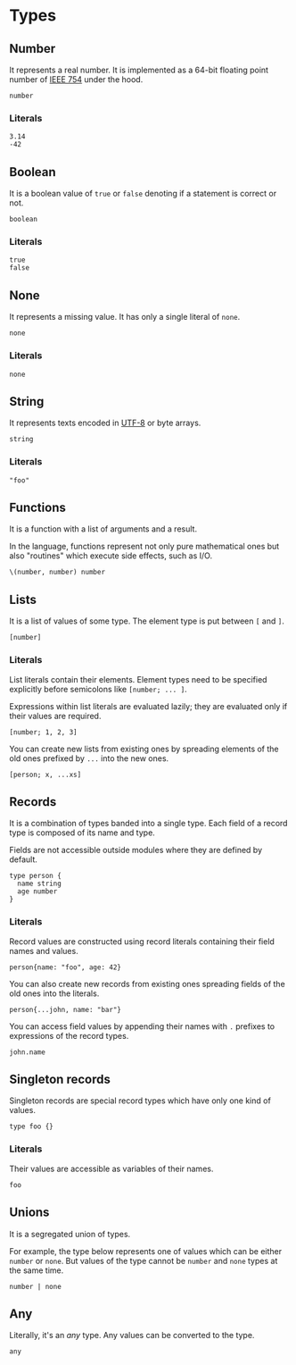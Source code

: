 # Types

## Number

It represents a real number. It is implemented as a 64-bit floating point number of [IEEE 754](https://en.wikipedia.org/wiki/IEEE_754) under the hood.

```pen
number
```

### Literals

```pen
3.14
-42
```

## Boolean

It is a boolean value of `true` or `false` denoting if a statement is correct or not.

```pen
boolean
```

### Literals

```pen
true
false
```

## None

It represents a missing value. It has only a single literal of `none`.

```pen
none
```

### Literals

```pen
none
```

## String

It represents texts encoded in [UTF-8](https://en.wikipedia.org/wiki/UTF-8) or byte arrays.

```pen
string
```

### Literals

```pen
"foo"
```

## Functions

It is a function with a list of arguments and a result.

In the language, functions represent not only pure mathematical ones but also "routines" which execute side effects, such as I/O.

```pen
\(number, number) number
```

## Lists

It is a list of values of some type. The element type is put between `[` and `]`.

```pen
[number]
```

### Literals

List literals contain their elements. Element types need to be specified explicitly before semicolons like `[number; ... ]`.

Expressions within list literals are evaluated lazily; they are evaluated only if their values are required.

```pen
[number; 1, 2, 3]
```

You can create new lists from existing ones by spreading elements of the old ones prefixed by `...` into the new ones.

```pen
[person; x, ...xs]
```

## Records

It is a combination of types banded into a single type. Each field of a record type is composed of its name and type.

Fields are not accessible outside modules where they are defined by default.

```pen
type person {
  name string
  age number
}
```

### Literals

Record values are constructed using record literals containing their field names and values.

```pen
person{name: "foo", age: 42}
```

You can also create new records from existing ones spreading fields of the old ones into the literals.

```pen
person{...john, name: "bar"}
```

You can access field values by appending their names with `.` prefixes to expressions of the record types.

```pen
john.name
```

## Singleton records

Singleton records are special record types which have only one kind of values.

```pen
type foo {}
```

### Literals

Their values are accessible as variables of their names.

```pen
foo
```

## Unions

It is a segregated union of types.

For example, the type below represents one of values which can be either `number` or `none`. But values of the type cannot be `number` and `none` types at the same time.

```pen
number | none
```

## Any

Literally, it's an _any_ type. Any values can be converted to the type.

```pen
any
```

